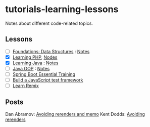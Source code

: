 # tutorials-learning-lessons

Notes about different code-related topics.

## Lessons
- [ ] [Foundations: Data Structures](https://www.linkedin.com/learning/programming-foundations-data-structures-2) : [Notes](https://github.com/akiryk/tutorials-learning-lessons/blob/master/data-structures.md)
- [x] [Learning PHP](https://www.linkedin.com/learning/learning-php-4/get-vs-post?autoplay=true&u=85880466), [Nodes](https://github.com/akiryk/tutorials-learning-lessons/blob/master/php-linkedin-leaning.md)
- [x] [Learning Java](https://www.linkedin.com/learning/learning-java-4/next-steps-for-learning-java?autoplay=true&u=85880466) : [Notes](https://github.com/akiryk/tutorials-learning-lessons/blob/master/java.md)
- [ ] [Java OOP](https://www.linkedin.com/learning/java-object-oriented-programming-2/) : [Notes](https://github.com/akiryk/tutorials-learning-lessons/blob/master/java-oop.md)
- [ ] [Spring Boot Essential Training](https://www.linkedin.com/learning/spring-boot-2-0-essential-training-2)
- [ ] [Build a JavaScript test framework](https://cpojer.net/posts/building-a-javascript-testing-framework)
- [ ] [Learn Remix](https://remix.run/docs/en/v1/tutorials/blog)

## Posts 

Dan Abramov: [Avoiding rerenders and memo](https://overreacted.io/before-you-memo/)
Kent Dodds: [Avoiding rerenders](https://kentcdodds.com/blog/optimize-react-re-renders)
